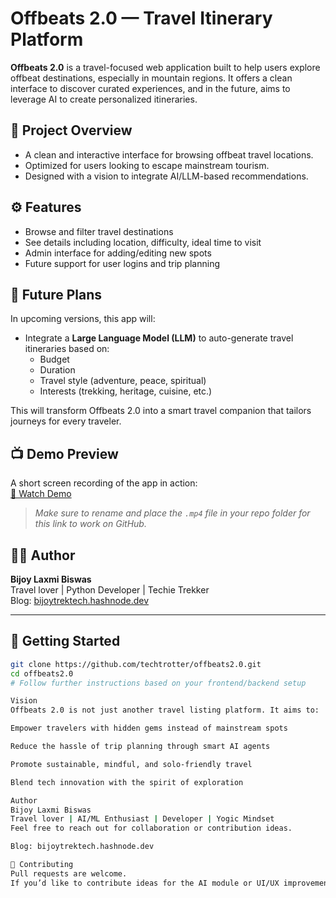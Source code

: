# Offbeats 2.0 — Travel Itinerary Platform

**Offbeats 2.0** is a travel-focused web application built to help users explore offbeat destinations, especially in mountain regions. It offers a clean interface to discover curated experiences, and in the future, aims to leverage AI to create personalized itineraries.

## 🧭 Project Overview

- A clean and interactive interface for browsing offbeat travel locations.
- Optimized for users looking to escape mainstream tourism.
- Designed with a vision to integrate AI/LLM-based recommendations.

## ⚙️ Features

- Browse and filter travel destinations
- See details including location, difficulty, ideal time to visit
- Admin interface for adding/editing new spots
- Future support for user logins and trip planning

## 🚀 Future Plans

In upcoming versions, this app will:
- Integrate a **Large Language Model (LLM)** to auto-generate travel itineraries based on:
  - Budget
  - Duration
  - Travel style (adventure, peace, spiritual)
  - Interests (trekking, heritage, cuisine, etc.)

This will transform Offbeats 2.0 into a smart travel companion that tailors journeys for every traveler.

## 📺 Demo Preview

A short screen recording of the app in action:  
[🎥 Watch Demo](./ScreenRecording2025-03-09104945_resized.mp4)

> *Make sure to rename and place the `.mp4` file in your repo folder for this link to work on GitHub.*

## 🧑‍💻 Author

**Bijoy Laxmi Biswas**  
Travel lover | Python Developer | Techie Trekker  
Blog: [bijoytrektech.hashnode.dev](https://bijoytrektech.hashnode.dev)

---

## 📌 Getting Started

```bash
git clone https://github.com/techtrotter/offbeats2.0.git
cd offbeats2.0
# Follow further instructions based on your frontend/backend setup

Vision
Offbeats 2.0 is not just another travel listing platform. It aims to:

Empower travelers with hidden gems instead of mainstream spots

Reduce the hassle of trip planning through smart AI agents

Promote sustainable, mindful, and solo-friendly travel

Blend tech innovation with the spirit of exploration

Author
Bijoy Laxmi Biswas
Travel lover | AI/ML Enthusiast | Developer | Yogic Mindset
Feel free to reach out for collaboration or contribution ideas.

Blog: bijoytrektech.hashnode.dev

🤝 Contributing
Pull requests are welcome.
If you’d like to contribute ideas for the AI module or UI/UX improvements, please open an issue or reach out directly.
